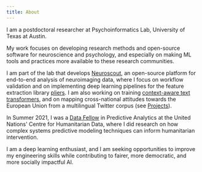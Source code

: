 ```yaml
---
title: About
---
```


I am a postdoctoral researcher at Psychoinformatics Lab, University of Texas at Austin.

My work focuses on developing research methods and open-source software for neuroscience and psychology, and especially on making ML tools and practices more available to these research communities.

I am part of the lab that develops [Neuroscout](https://neuroscout.org/), an open-source platform for end-to-end analysis of neuroimaging data, where I focus on workflow validation and on implementing deep learning pipelines for the feature extraction library [pliers](https://github.com/PsychoinformaticsLab/pliers). I am also working on training [context-aware text transformers](https://github.com/rbroc/personality_reddit), and on mapping cross-national attitudes towards the European Union from a multilingual Twitter corpus (see [Projects](https://rbroc.github.io/projects)).

In Summer 2021, I was a [Data Fellow](https://centre.humdata.org/data-fellows/) in Predictive Analytics at the United Nations' Centre for Humanitarian Data, where I did research on how complex systems predictive modeling techniques can inform humanitarian intervention.

I am a deep learning enthusiast, and I am seeking opportunities to improve my engineering skills while contributing to fairer, more democratic, and more socially impactful AI.